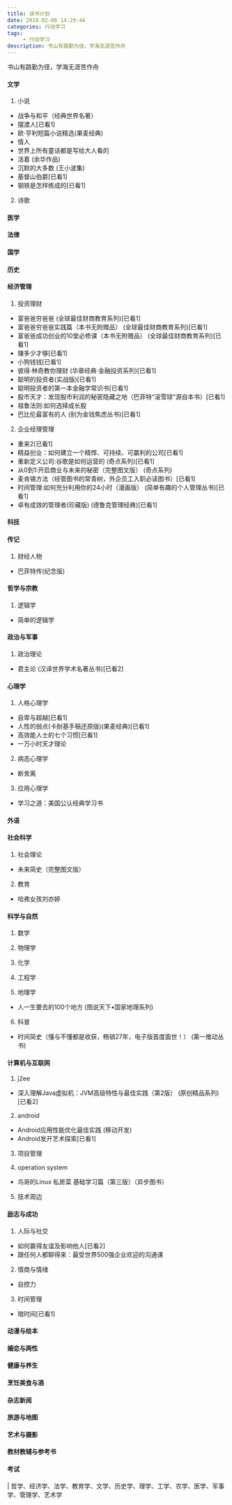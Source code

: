 ```yaml
---
title: 读书计划
date: 2018-02-08 14:29:44
categories: 行动学习
tags:
     - 行动学习
description: 书山有路勤为径，学海无涯苦作舟
---
```


书山有路勤为径，学海无涯苦作舟

#### 文学
1. 小说
- 战争与和平（经典世界名著）
- 摆渡人[已看1]
- 欧·亨利短篇小说精选(果麦经典)
- 情人
- 世界上所有童话都是写给大人看的
- 活着 (余华作品)
- 沉默的大多数 (王小波集)
- 基督山伯爵[已看1]
- 钢铁是怎样练成的[已看1]

2. 诗歌


#### 医学

#### 法律

#### 国学

#### 历史

#### 经济管理
1. 投资理财
- 富爸爸穷爸爸 (全球最佳财商教育系列)[已看1]
- 富爸爸穷爸爸实践篇（本书无附赠品） (全球最佳财商教育系列)[已看1]
- 富爸爸成功创业的10堂必修课（本书无附赠品） (全球最佳财商教育系列)[已看1]
- 赚多少才够[已看1]
- 小狗钱钱[已看1]
- 彼得·林奇教你理财 (华章经典·金融投资系列)[已看1]
- 聪明的投资者(实战版)[已看1]
- 聪明投资者的第一本金融学常识书[已看1]
- 股市天才：发现股市利润的秘密隐藏之地（巴菲特“滚雪球”源自本书）[已看1]
- 祖鲁法则:如何选择成长股
- 巴比伦最富有的人 (别为金钱焦虑丛书)[已看1]

2. 企业经理管理
- 重来2[已看1]
- 精益创业：如何建立一个精悍、可持续、可赢利的公司[已看1]
- 重新定义公司:谷歌是如何运营的 (奇点系列)[已看1]
- 从0到1:开启商业与未来的秘密（完整图文版） (奇点系列)
- 麦肯锡方法（经管图书的常青树，外企员工入职必读图书）[已看1]
- 时间管理:如何充分利用你的24小时（漫画版） (简单有趣的个人管理丛书)[已看1]
- 卓有成效的管理者(珍藏版) (德鲁克管理经典)[已看1]

#### 科技

#### 传记
1. 财经人物
- 巴菲特传(纪念版)

#### 哲学与宗教
1. 逻辑学
- 简单的逻辑学

#### 政治与军事
1. 政治理论
- 君主论 (汉译世界学术名著丛书)[已看2]

#### 心理学
1. 人格心理学
- 自卑与超越[已看1]
- 人性的弱点(卡耐基手稿还原版)(果麦经典)[已看1]
- 高效能人士的七个习惯[已看1]
- 一万小时天才理论

2. 病态心理学
- 断舍离

3. 应用心理学
- 学习之道：美国公认经典学习书

#### 外语

#### 社会科学
1. 社会理论
- 未来简史（完整图文版）

2. 教育
- 哈弗女孩刘亦婷

#### 科学与自然
1. 数学

2. 物理学

3. 化学

4. 工程学

5. 地理学
- 人一生要去的100个地方 (图说天下•国家地理系列)

6. 科普
- 时间简史（懂与不懂都是收获，畅销27年，电子版首度面世！） (第一推动丛书)

#### 计算机与互联网
1. j2ee
- 深入理解Java虚拟机：JVM高级特性与最佳实践（第2版） (原创精品系列)[已看2]

2. android
- Android应用性能优化最佳实践 (移动开发)
- Android发开艺术探索[已看1]

3. 项目管理

4. operation system
- 鸟哥的Linux 私房菜 基础学习篇（第三版）（异步图书）

5. 技术周边


#### 励志与成功
1. 人际与社交
- 如何赢得友谊及影响他人[已看2]
- 跟任何人都聊得来：最受世界500强企业欢迎的沟通课

2. 情商与情绪
- 自控力

3. 时间管理
- 暗时间[已看1]

#### 动漫与绘本

#### 婚恋与两性

#### 健康与养生

#### 烹饪美食与酒

#### 杂志新阅

#### 旅游与地图

#### 艺术与摄影

#### 教材教辅与参考书

#### 考试

| 哲学、经济学、法学、教育学、文学、历史学、理学、工学、农学、医学、军事学、管理学、艺术学

